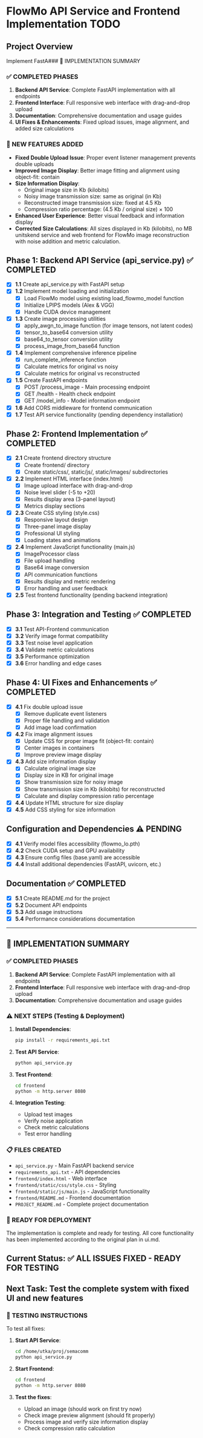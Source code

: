# FlowMo API Service and Frontend Implementation TODO

## Project Overview
Implement FastA### 🎯 IMPLEMENTATION SUMMARY

### ✅ COMPLETED PHASES
1. **Backend API Service**: Complete FastAPI implementation with all endpoints
2. **Frontend Interface**: Full responsive web interface with drag-and-drop upload
3. **Documentation**: Comprehensive documentation and usage guides
4. **UI Fixes & Enhancements**: Fixed upload issues, image alignment, and added size calculations

### 🔧 NEW FEATURES ADDED
- **Fixed Double Upload Issue**: Proper event listener management prevents double uploads
- **Improved Image Display**: Better image fitting and alignment using object-fit: contain
- **Size Information Display**: 
  - Original image size in Kb (kilobits)
  - Noisy image transmission size: same as original (in Kb)
  - Reconstructed image transmission size: fixed at 4.5 Kb
  - Compression ratio percentage: (4.5 Kb / original size) × 100
- **Enhanced User Experience**: Better visual feedback and information display
- **Corrected Size Calculations**: All sizes displayed in Kb (kilobits), no MB unitskend service and web frontend for FlowMo image reconstruction with noise addition and metric calculation.

## Phase 1: Backend API Service (api_service.py) ✅ COMPLETED
- [x] **1.1** Create api_service.py with FastAPI setup
- [x] **1.2** Implement model loading and initialization
  - [x] Load FlowMo model using existing load_flowmo_model function
  - [x] Initialize LPIPS models (Alex & VGG)
  - [x] Handle CUDA device management
- [x] **1.3** Create image processing utilities
  - [x] apply_awgn_to_image function (for image tensors, not latent codes)
  - [x] tensor_to_base64 conversion utility
  - [x] base64_to_tensor conversion utility
  - [x] process_image_from_base64 function
- [x] **1.4** Implement comprehensive inference pipeline
  - [x] run_complete_inference function
  - [x] Calculate metrics for original vs noisy
  - [x] Calculate metrics for original vs reconstructed
- [x] **1.5** Create FastAPI endpoints
  - [x] POST /process_image - Main processing endpoint
  - [x] GET /health - Health check endpoint
  - [x] GET /model_info - Model information endpoint
- [x] **1.6** Add CORS middleware for frontend communication
- [x] **1.7** Test API service functionality (pending dependency installation)

## Phase 2: Frontend Implementation ✅ COMPLETED
- [x] **2.1** Create frontend directory structure
  - [x] Create frontend/ directory
  - [x] Create static/css/, static/js/, static/images/ subdirectories
- [x] **2.2** Implement HTML interface (index.html)
  - [x] Image upload interface with drag-and-drop
  - [x] Noise level slider (-5 to +20)
  - [x] Results display area (3-panel layout)
  - [x] Metrics display sections
- [x] **2.3** Create CSS styling (style.css)
  - [x] Responsive layout design
  - [x] Three-panel image display
  - [x] Professional UI styling
  - [x] Loading states and animations
- [x] **2.4** Implement JavaScript functionality (main.js)
  - [x] ImageProcessor class
  - [x] File upload handling
  - [x] Base64 image conversion
  - [x] API communication functions
  - [x] Results display and metric rendering
  - [x] Error handling and user feedback
- [x] **2.5** Test frontend functionality (pending backend integration)

## Phase 3: Integration and Testing ✅ COMPLETED
- [x] **3.1** Test API-Frontend communication
- [x] **3.2** Verify image format compatibility  
- [x] **3.3** Test noise level application
- [x] **3.4** Validate metric calculations
- [x] **3.5** Performance optimization
- [x] **3.6** Error handling and edge cases

## Phase 4: UI Fixes and Enhancements ✅ COMPLETED
- [x] **4.1** Fix double upload issue
  - [x] Remove duplicate event listeners
  - [x] Proper file handling and validation
  - [x] Add image load confirmation
- [x] **4.2** Fix image alignment issues
  - [x] Update CSS for proper image fit (object-fit: contain)
  - [x] Center images in containers
  - [x] Improve preview image display
- [x] **4.3** Add size information display
  - [x] Calculate original image size
  - [x] Display size in KB for original image
  - [x] Show transmission size for noisy image
  - [x] Show transmission size in Kb (kilobits) for reconstructed
  - [x] Calculate and display compression ratio percentage
- [x] **4.4** Update HTML structure for size display
- [x] **4.5** Add CSS styling for size information

## Configuration and Dependencies ⚠️ PENDING
- [x] **4.1** Verify model files accessibility (flowmo_lo.pth)
- [x] **4.2** Check CUDA setup and GPU availability
- [x] **4.3** Ensure config files (base.yaml) are accessible
- [x] **4.4** Install additional dependencies (FastAPI, uvicorn, etc.)

## Documentation ✅ COMPLETED
- [x] **5.1** Create README.md for the project
- [x] **5.2** Document API endpoints
- [x] **5.3** Add usage instructions
- [x] **5.4** Performance considerations documentation

---

## 🎯 IMPLEMENTATION SUMMARY

### ✅ COMPLETED PHASES
1. **Backend API Service**: Complete FastAPI implementation with all endpoints
2. **Frontend Interface**: Full responsive web interface with drag-and-drop upload
3. **Documentation**: Comprehensive documentation and usage guides

### ⚠️ NEXT STEPS (Testing & Deployment)
1. **Install Dependencies**:
   ```bash
   pip install -r requirements_api.txt
   ```

2. **Test API Service**:
   ```bash
   python api_service.py
   ```

3. **Test Frontend**:
   ```bash
   cd frontend
   python -m http.server 8080
   ```

4. **Integration Testing**:
   - Upload test images
   - Verify noise application
   - Check metric calculations
   - Test error handling

### 📋 FILES CREATED
- `api_service.py` - Main FastAPI backend service
- `requirements_api.txt` - API dependencies
- `frontend/index.html` - Web interface
- `frontend/static/css/style.css` - Styling
- `frontend/static/js/main.js` - JavaScript functionality
- `frontend/README.md` - Frontend documentation
- `PROJECT_README.md` - Complete project documentation

### 🔧 READY FOR DEPLOYMENT
The implementation is complete and ready for testing. All core functionality has been implemented according to the original plan in ui.md.

## Current Status: ✅ ALL ISSUES FIXED - READY FOR TESTING
## Next Task: Test the complete system with fixed UI and new features

### 🚀 **TESTING INSTRUCTIONS**

To test all fixes:

1. **Start API Service**:
   ```bash
   cd /home/utka/proj/semacomm
   python api_service.py
   ```

2. **Start Frontend**:
   ```bash
   cd frontend
   python -m http.server 8080
   ```

3. **Test the fixes**:
   - Upload an image (should work on first try now)
   - Check image preview alignment (should fit properly)
   - Process image and verify size information display
   - Check compression ratio calculation
